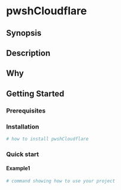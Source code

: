 # pwshCloudflare

## Synopsis

<!-- Enter a synopsis -->

## Description

<!-- Enter a description -->

## Why

<!-- Short reason you created the project -->

## Getting Started

### Prerequisites

<!-- list any prerequisites -->

### Installation

```powershell
# how to install pwshCloudflare

```

### Quick start

#### Example1

```powershell
# command showing how to use your project

```
